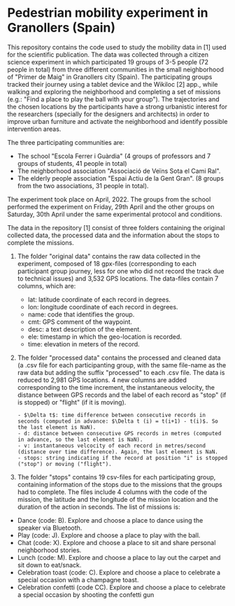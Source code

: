 # Pedestrian mobility experiment in Granollers (Spain)

This repository contains the code used to study the mobility data in [1] used for the scientific publication. The data was collected through a citizen science experiment 
in which participated 19 groups of 3-5 people (72 people in total) from three different communities in the small neighborhood of "Primer de Maig" in Granollers city (Spain). The participating groups tracked their journey using a tablet device and the Wikiloc [2] app., while walking and exploring the neighborhood and completing a set of missions (e.g.: "Find a place to play the ball with your group"). The trajectories and the chosen locations by the participants have a strong urbanistic interest for the researchers (specially for the designers and architects) in order to improve urban furniture and activate the neighborhood and identify possible intervention areas.

The three participating communities are:
  - The school "Escola Ferrer i Guàrdia" (4 groups of professors and 7 groups of students, 41 people in total)
  - The neighborhood association "Associació de Veïns Sota el Cami Ral". 
  - The elderly people association "Espai Actiu de la Gent Gran". (8 groups from the two associations, 31 people in total).
  
 
The experiment took place on April, 2022. The groups from the school performed the experiment on Friday, 29th April and the other groups on Saturday, 30th April under the same experimental protocol and conditions.

The data in the repository [1] consist of three folders containing the original collected data, the processed data and the information about the stops to complete the missions.

  1. The folder "original data" contains the raw data collected in the experiment, composed of 18 gpx-files (corresponding to each participant group journey, less for one who did not record the track due to technical issues) and 3,532 GPS locations. The data-files contain 7 columns, which are:
    
      - lat: latitude coordinate of each record in degrees.
      - lon: longitude coordinate of each record in degrees.
      - name: code that identifies the group.
      - cmt: GPS comment of the waypoint.
      - desc: a text description of the element.
      - ele: timestamp in which the geo-location is recorded.
      - time: elevation in meters of the record.
  
  
2. The folder "processed data" contains the processed and cleaned data (a .csv file for each participanting group, with the same file-name as the raw data but adding the suffix "processed" to each .csv file. The data is reduced to 2,981 GPS locations. 4 new columns are added corresponding to the time increment, the instantaneous velocity, the distance between GPS records and the label of each record as "stop" (if is stopped) or "flight" (if it is moving).

       - $\Delta t$: time difference between consecutive records in seconds (computed in advance: $\Delta t (i) = t(i+1) - t(i)$. So the last element is NaN).
       - d: distance between consecutive GPS records in metres (computed in advance, so the last element is NaN).
       - v: instantaneous velcocity of each record in metres/second (distance over time difference). Again, the last element is NaN.
       - stops: string indicating if the record at position "i" is stopped ("stop") or moving ("flight"). 

3. The folder "stops" contains 19 csv-files for each participating group, containing information of the stops due to the missions that the groups had to complete. The files include 4 columns with the code of the mission, the latitude and the longitude of the mission location and the duration of the action in seconds. The list of missions is:

  - Dance (code: B). Explore and choose a place to dance using the speaker via Bluetooth.
  - Play (code: J). Explore and choose a place to play with the ball.
  - Chat (code: X). Explore and choose a place to sit and share personal neighborhood stories.
  - Lunch (code: M). Explore and choose a place to lay out the carpet and sit down to eat/snack.
  - Celebration toast (code: C). Explore and choose a place to celebrate a special occasion with a champagne toast.
  - Celebration confetti (code CC). Explore and choose a place to celebrate a special occasion by shooting the confetti gun
